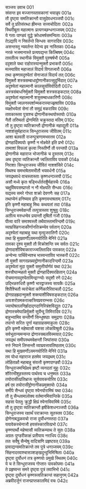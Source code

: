 सञ्जय उवाच	001  
स्रंसन्त इव मज्जानस्तावकानां भयान्नृप	001a  
तौ दृष्ट्वा समतिक्रान्तौ वासुदेवधनञ्जयौ	001c  
सर्वे तु प्रतिसंरब्धा ह्रीमन्तः सत्त्वचोदिताः	002a  
स्थिरीबूता महात्मानः प्रत्यगच्छन्धनञ्जयम्	002c  
ये गताः पाण्डवं युद्धे क्रोधामर्षसमन्विताः	003a  
तेऽद्यापि न निवर्तन्ते सिन्धवः सागरादिव	003c  
असन्तस्तु न्यवर्तन्त वेदेभ्य इव नास्तिकाः	004a  
नरकं भजमानास्ते प्रत्यपद्यन्त किल्बिषम्	004c  
तावतीत्य रथानीकं विमुक्तौ पुरुषर्षभौ	005a  
ददृशाते यथा राहोरास्यान्मुक्तौ प्रभाकरौ	005c  
मत्स्याविव महाजालं विदार्य विगतज्वरौ	006a  
तथा कृष्णावदृश्येतां सेनाजालं विदार्य तत्	006c  
विमुक्तौ शस्त्रसम्बाधाद्द्रोणानीकात्सुदुर्भिदात्	007a  
अदृश्येतां महात्मानौ कालसूर्याविवोदितौ	007c  
अस्त्रसंबाधनिर्मुक्तौ विमुक्तौ शस्त्रसङ्कटात्	008a  
अदृश्येतां महात्मानौ शत्रुसम्बाधकारिणौ	008c  
विमुक्तौ ज्वलनस्पर्शान्मकरास्याज्झषाविव	009a  
व्यक्षोभयेतां सेनां तौ समुद्रं मकराविव	009c  
तावकास्तव पुत्राश्च द्रोणानीकस्थयोस्तयोः	010a  
नैतौ तरिष्यतो द्रोणमिति चक्रुस्तदा मतिम्	010c  
तौ तु दृष्ट्वा व्यतिक्रान्तौ द्रोणानीकं महाद्युती	011a  
नाशशंसुर्महाराज सिन्धुराजस्य जीवितम्	011c  
आशा बलवती राजन्पुत्राणामभवत्तव	012a  
द्रोणहार्दिक्ययोः कृष्णौ न मोक्ष्येते इति प्रभो	012c  
तामाशां विफलां कृत्वा निस्तीर्णौ तौ परन्तपौ	013a  
द्रोणानीकं महाराज भोजानीकं च दुस्तरम्	013c  
अथ दृष्ट्वा व्यतिक्रान्तौ ज्वलिताविव पावकौ	014a  
निराशाः सिन्धुराजस्य जीवितं नाशशंसिरे	014c  
मिथश्च समभाषेतामभीतौ भयवर्धनौ	015a  
जयद्रथवधे वाचस्तास्ताः कृष्णधनञ्जयौ	015c  
असौ मध्ये कृतः षड्भिर्धार्तराष्ट्रैर्महारथैः	016a  
चक्षुर्विषयसम्प्राप्तो न नौ मोक्ष्यति सैन्धवः	016c  
यद्यस्य समरे गोप्ता शक्रो देवगणैः सह	017a  
तथाप्येनं हनिष्याव इति कृष्णावभाषताम्	017c  
इति कृष्णौ महाबाहू मिथः कथयतां तदा	018a  
सिन्धुराजमवेक्षन्तौ तत्पुत्रास्तव शुश्रुवुः	018c  
अतीत्य मरुधन्वेव प्रयान्तौ तृषितौ गजौ	019a  
पीत्वा वारि समाश्वस्तौ तथैवास्तामरिन्दमौ	019c  
व्याघ्रसिंहगजाकीर्णानतिक्रम्येव पर्वतान्	020a  
अदृश्येतां महाबाहू यथा मृत्युजरातिगौ	020c  
तथा हि मुखवर्णोऽयमनयोरिति मेनिरे	021a  
तावका दृश्य मुक्तौ तौ विक्रोशन्ति स्म सर्वतः	021c  
द्रोणादाशीविषाकाराज्ज्वलितादिव पावकात्	022a  
अन्येभ्यः पार्थिवेभ्यश्च भास्वन्ताविव भास्करौ	022c  
तौ मुक्तौ सागरप्रख्याद्द्रोणानीकादरिन्दमौ	023a  
अदृश्येतां मुदा युक्तौ समुत्तीर्यार्णवं यथा	023c  
शस्त्रौघान्महतो मुक्तौ द्रोणहार्दिक्यरक्षितान्	024a  
रोचमानावदृश्येतामिन्द्राग्न्योः सदृशौ रणे	024c  
उद्भिन्नरुधिरौ कृष्णौ भारद्वाजस्य सायकैः	025a  
शितैश्चितौ व्यरोचेतां कर्णिकारैरिवाचलौ	025c  
द्रोणग्राहह्रदान्मुक्तौ शक्त्याशीविषसङ्कटात्	026a  
अयःशरोग्रमकरात्क्षत्रियप्रवराम्भसः	026c  
ज्याघोषतलनिर्ह्रादाद्गदानिस्त्रिंशविद्युतः	027a  
द्रोणास्त्रमेघान्निर्मुक्तौ सूर्येन्दू तिमिरादिव	027c  
बाहुभ्यामिव सन्तीर्णौ सिन्धुषष्ठाः समुद्रगाः	028a  
तपान्ते सरितः पूर्णा महाग्राहसमाकुलाः	028c  
इति कृष्णौ महेष्वासौ यशसा लोकविश्रुतौ	029a  
सर्वभूतान्यमन्यन्त द्रोणास्त्रबलविस्मयात्	029c  
जयद्रथं समीपस्थमवेक्षन्तौ जिघांसया	030a  
रुरुं निपाने लिप्सन्तौ व्याघ्रवत्तावतिष्ठताम्	030c  
यथा हि मुखवर्णोऽयमनयोरिति मेनिरे	031a  
तव योधा महाराज हतमेव जयद्रथम्	031c  
लोहिताक्षौ महाबाहू संयत्तौ कृष्णपाण्डवौ	032a  
सिन्धुराजमभिप्रेक्ष्य हृष्टौ व्यनदतां मुहुः	032c  
शौरेरभीशुहस्तस्य पार्थस्य च धनुष्मतः	033a  
तयोरासीत्प्रतिभ्राजः सूर्यपावकयोरिव	033c  
हर्ष एव तयोरासीद्द्रोणानीकप्रमुक्तयोः	034a  
समीपे सैन्धवं दृष्ट्वा श्येनयोरामिषं यथा	034c  
तौ तु सैन्धवमालोक्य वर्तमानमिवान्तिके	035a  
सहसा पेततुः क्रुद्धौ क्षिप्रं श्येनाविवामिषे	035c  
तौ तु दृष्ट्वा व्यतिक्रान्तौ हृषीकेशधनञ्जयौ	036a  
सिन्धुराजस्य रक्षार्थं पराक्रान्तः सुतस्तव	036c  
द्रोणेनाबद्धकवचो राजा दुर्योधनस्तदा	037a  
ययावेकरथेनाजौ हयसंस्कारवित्प्रभो	037c  
कृष्णपार्थौ महेष्वासौ व्यतिक्रम्याथ ते सुतः	038a  
अग्रतः पुण्डरीकाक्षं प्रतीयाय नराधिप	038c  
ततः सर्वेषु सैन्येषु वादित्राणि प्रहृष्टवत्	039a  
प्रावाद्यन्समतिक्रान्ते तव पुत्रे धनञ्जयम्	039c  
सिंहनादरवाश्चासञ्शङ्खदुन्दुभिमिश्रिताः	040a  
दृष्ट्वा दुर्योधनं तत्र कृष्णयोः प्रमुखे स्थितम्	040c  
ये च ते सिन्धुराजस्य गोप्तारः पावकोपमाः	041a  
ते प्रहृष्यन्त समरे दृष्ट्वा पुत्रं तवाभिभो	041c  
दृष्ट्वा दुर्योधनं कृष्णस्त्वतिक्रान्तं सहानुगम्	042a  
अब्रवीदर्जुनं राजन्प्राप्तकालमिदं वचः	042c  
